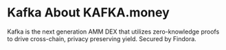 # Kafka About KAFKA.money 
Kafka is the next generation AMM DEX that utilizes zero-knowledge proofs to drive cross-chain, privacy preserving yield. 
Secured by Findora. 
